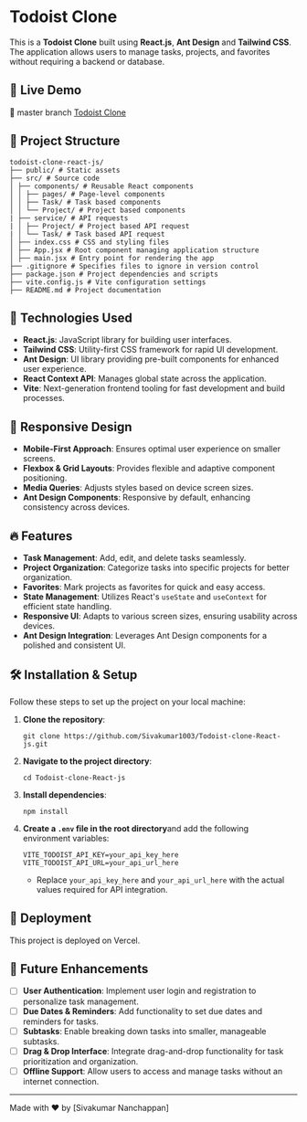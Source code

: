 # Todoist Clone

This is a **Todoist Clone** built using **React.js**, **Ant Design** and **Tailwind CSS**. The application allows users to manage tasks, projects, and favorites without requiring a backend or database.

## 🚀 Live Demo

🔗 master branch [Todoist Clone](https://todoist-clone-react-js.vercel.app/)

## 📂 Project Structure
```
todoist-clone-react-js/ 
├── public/ # Static assets 
├── src/ # Source code 
│ ├── components/ # Reusable React components 
│ │ ├── pages/ # Page-level components 
│ │ ├── Task/ # Task based components 
│ │ └── Project/ # Project based components 
| ├── service/ # API requests
| │ ├── Project/ # Project based API request
| │ └── Task/ # Task based API request
│ ├── index.css # CSS and styling files 
│ ├── App.jsx # Root component managing application structure 
│ ├── main.jsx # Entry point for rendering the app 
├── .gitignore # Specifies files to ignore in version control 
├── package.json # Project dependencies and scripts 
├── vite.config.js # Vite configuration settings 
├── README.md # Project documentation
```

## 🚀 Technologies Used

- **React.js**: JavaScript library for building user interfaces.
- **Tailwind CSS**: Utility-first CSS framework for rapid UI development.
- **Ant Design**: UI library providing pre-built components for enhanced user experience.
- **React Context API**: Manages global state across the application.
- **Vite**: Next-generation frontend tooling for fast development and build processes.

## 📱 Responsive Design

- **Mobile-First Approach**: Ensures optimal user experience on smaller screens.
- **Flexbox & Grid Layouts**: Provides flexible and adaptive component positioning.
- **Media Queries**: Adjusts styles based on device screen sizes.
- **Ant Design Components**: Responsive by default, enhancing consistency across devices.

## 🔥 Features

- **Task Management**: Add, edit, and delete tasks seamlessly.
- **Project Organization**: Categorize tasks into specific projects for better organization.
- **Favorites**: Mark projects as favorites for quick and easy access.
- **State Management**: Utilizes React's `useState` and `useContext` for efficient state handling.
- **Responsive UI**: Adapts to various screen sizes, ensuring usability across devices.
- **Ant Design Integration**: Leverages Ant Design components for a polished and consistent UI.

## 🛠 Installation & Setup
Follow these steps to set up the project on your local machine:

1. **Clone the repository**:
   ```
   git clone https://github.com/Sivakumar1003/Todoist-clone-React-js.git
   ```
2. **Navigate to the project directory**:
    ```
    cd Todoist-clone-React-js
    ```
3. **Install dependencies**: 
    ```
    npm install
    ```
4. **Create a `.env` file in the root directory**and add the following environment variables:
    ```
    VITE_TODOIST_API_KEY=your_api_key_here
    VITE_TODOIST_API_URL=your_api_url_here
    ```
    * Replace `your_api_key_here` and `your_api_url_here` with the actual values required for API integration.

## 🚀 Deployment
This project is deployed on Vercel.

## 🔮 Future Enhancements
- [ ] **User Authentication**: Implement user login and registration to personalize task management.
- [ ] **Due Dates & Reminders**: Add functionality to set due dates and reminders for tasks.
- [ ] **Subtasks**: Enable breaking down tasks into smaller, manageable subtasks.
- [ ] **Drag & Drop Interface**: Integrate drag-and-drop functionality for task prioritization and organization.
- [ ] **Offline Support**: Allow users to access and manage tasks without an internet connection.

---
Made with ❤️ by [Sivakumar Nanchappan]

